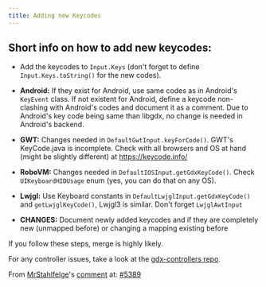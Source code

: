 ```yaml
---
title: Adding new Keycodes
---
```

## Short info on how to add new keycodes:

- Add the keycodes to `Input.Keys` (don't forget to define `Input.Keys.toString()` for the new codes).
  
- **Android:**  If they exist for Android, use same codes as in Android's `KeyEvent` class. If not existent for Android, define a keycode non-clashing with Android's codes and document it as a comment. Due to Android's key code being same than libgdx, no change is needed in Android's backend.
- **GWT:** Changes needed in `DefaultGwtInput.keyForCode()`. GWT's KeyCode.java is incomplete. Check with all browsers and OS at hand (might be slightly different) at https://keycode.info/
- **RoboVM:** Changes needed in `DefaultIOSInput.getGdxKeyCode()`. Check `UIKeyboardHIDUsage` enum (yes, you can do that on any OS).
- **Lwjgl:** Use Keyboard constants in `DefaultLwjglInput.getGdxKeyCode()` and `getLwjglKeyCode()`, Lwjgl3 is similar. Don't forget `LwjglAwtInput`
- **CHANGES:** Document newly added keycodes and if they are completely new (unmapped before) or changing a mapping existing before

If you follow these steps, merge is highly likely.

For any controller issues, take a look at the [gdx-controllers repo](https://github.com/libgdx/gdx-controllers).

From [MrStahlfelge](https://github.com/MrStahlfelge)'s [comment](https://github.com/libgdx/libgdx/issues/5389#issuecomment-730477319) at: [#5389](https://github.com/libgdx/libgdx/issues/5389)